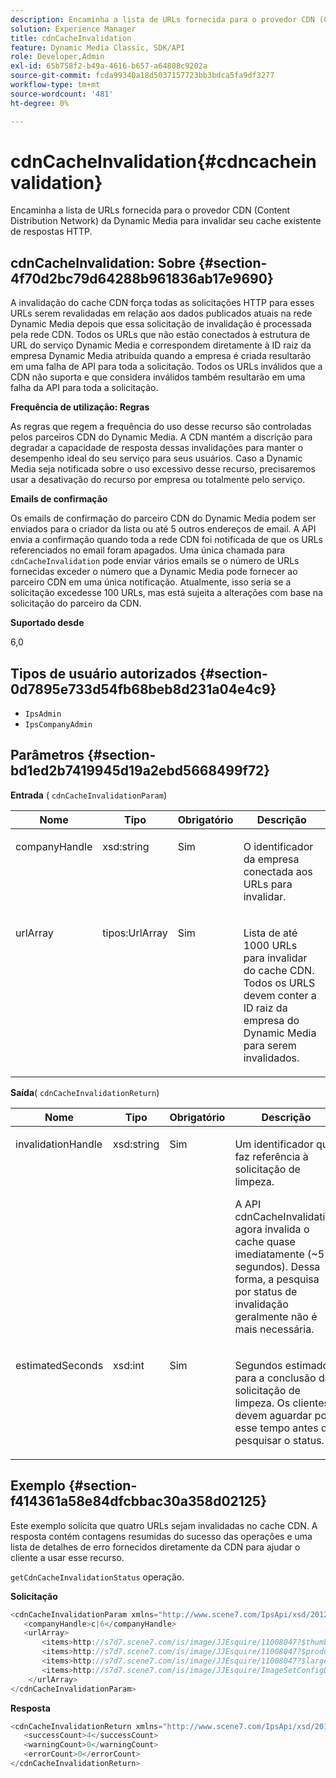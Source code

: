 ```yaml
---
description: Encaminha a lista de URLs fornecida para o provedor CDN (Content Distribution Network) da Dynamic Media para invalidar seu cache existente de respostas HTTP.
solution: Experience Manager
title: cdnCacheInvalidation
feature: Dynamic Media Classic, SDK/API
role: Developer,Admin
exl-id: 65b758f2-b49a-4616-b657-a64808c9202a
source-git-commit: fcda99340a18d5037157723bb3bdca5fa9df3277
workflow-type: tm+mt
source-wordcount: '481'
ht-degree: 0%

---
```


# cdnCacheInvalidation{#cdncacheinvalidation}

Encaminha a lista de URLs fornecida para o provedor CDN (Content Distribution Network) da Dynamic Media para invalidar seu cache existente de respostas HTTP.

## cdnCacheInvalidation: Sobre {#section-4f70d2bc79d64288b961836ab17e9690}

A invalidação do cache CDN força todas as solicitações HTTP para esses URLs serem revalidadas em relação aos dados publicados atuais na rede Dynamic Media depois que essa solicitação de invalidação é processada pela rede CDN. Todos os URLs que não estão conectados à estrutura de URL do serviço Dynamic Media e correspondem diretamente à ID raiz da empresa Dynamic Media atribuída quando a empresa é criada resultarão em uma falha de API para toda a solicitação. Todos os URLs inválidos que a CDN não suporta e que considera inválidos também resultarão em uma falha da API para toda a solicitação.

**Frequência de utilização: Regras**

As regras que regem a frequência do uso desse recurso são controladas pelos parceiros CDN do Dynamic Media. A CDN mantém a discrição para degradar a capacidade de resposta dessas invalidações para manter o desempenho ideal do seu serviço para seus usuários. Caso a Dynamic Media seja notificada sobre o uso excessivo desse recurso, precisaremos usar a desativação do recurso por empresa ou totalmente pelo serviço.

**Emails de confirmação**

Os emails de confirmação do parceiro CDN do Dynamic Media podem ser enviados para o criador da lista ou até 5 outros endereços de email. A API envia a confirmação quando toda a rede CDN foi notificada de que os URLs referenciados no email foram apagados. Uma única chamada para `cdnCacheInvalidation` pode enviar vários emails se o número de URLs fornecidas exceder o número que a Dynamic Media pode fornecer ao parceiro CDN em uma única notificação. Atualmente, isso seria se a solicitação excedesse 100 URLs, mas está sujeita a alterações com base na solicitação do parceiro da CDN.

**Suportado desde**

6,0

## Tipos de usuário autorizados {#section-0d7895e733d54fb68beb8d231a04e4c9}

* `IpsAdmin`
* `IpsCompanyAdmin`

## Parâmetros {#section-bd1ed2b7419945d19a2ebd5668499f72}

**Entrada** (  `cdnCacheInvalidationParam`)

<table id="table_EDD1875264C846BE951869D528A90D73"> 
 <thead> 
  <tr> 
   <th class="entry"> <b> Nome</b> </th> 
   <th class="entry"> <b> Tipo</b> </th> 
   <th class="entry"> <b> Obrigatório</b> </th> 
   <th class="entry"> <b> Descrição</b> </th> 
  </tr> 
 </thead>
 <tbody> 
  <tr valign="top"> 
   <td> <p> <span class="codeph"> <span class="varname"> companyHandle</span> </span> </p> </td> 
   <td> <p> <span class="codeph"> xsd:string</span> </p> </td> 
   <td> <p> Sim </p> </td> 
   <td> <p> O identificador da empresa conectada aos URLs para invalidar. </p> </td> 
  </tr> 
  <tr valign="top"> 
   <td> <p> <span class="codeph"> <span class="varname"> urlArray</span> </span> </p> </td> 
   <td> <p> <span class="codeph"> tipos:UrlArray</span> </p> </td> 
   <td> <p> Sim </p> </td> 
   <td> <p> Lista de até 1000 URLs para invalidar do cache CDN. Todos os URLS devem conter a ID raiz da empresa do Dynamic Media para serem invalidados. </p> </td> 
  </tr> 
 </tbody> 
</table>

**Saída**(  `cdnCacheInvalidationReturn`)

<table id="table_1D947C1BF8864820AD7BA0CDC0F076F9"> 
 <thead> 
  <tr> 
   <th class="entry"> <b> Nome</b> </th> 
   <th class="entry"> <b> Tipo</b> </th> 
   <th class="entry"> <b> Obrigatório</b> </th> 
   <th class="entry"> <b> Descrição</b> </th> 
  </tr> 
 </thead>
 <tbody> 
  <tr valign="top"> 
   <td colname="col1"> <p><span class="codeph"><span class="varname"> invalidationHandle</span></span> </p> </td> 
   <td colname="col2"> <p><span class="codeph"> xsd:string</span> </p> </td> 
   <td colname="col3"> <p>Sim </p> </td> 
   <td colname="col4"> <p>Um identificador que faz referência à solicitação de limpeza. </p> <p>A API <span class="codeph"> cdnCacheInvalidation</span> agora invalida o cache quase imediatamente (~5 segundos). Dessa forma, a pesquisa por status de invalidação geralmente não é mais necessária. </p> 
    <!--<p>The next three paragraphs were added as per CQDOC-13840 With the migration from Akamai v2 API's to fast purge, purging time is now approximately 5 seconds. You are no longer required to poll on the purge URL to find out the status of the purge request.</p>--> 
    <!--<p>The cache invalidation handle used to contained the company ID, the user account type used (small or large), and the purge url. With the release of 2019R1, <codeph>invalidationHandle</codeph> now contains just the company ID and the purge ID. </p>--> 
    <!--<p>Prior to 2019R1, two different Akamai users were being used for each geography (for example, <codeph>cdninvalidatesmallemea</codeph> and <codeph>cdninvalidatelargeemea</codeph>) to invalidate requests, depending on the number of URLs in each request. This functionality was done so that a small request was not blocked because of a large request. Now, with fast purge in 2019R1, the purge is nearly instantaneous, two users are no longer needed, and only one account is used. </p>--> </td> 
  </tr> 
  <tr valign="top"> 
   <td colname="col1"> <p><span class="codeph"><span class="varname"> estimatedSeconds</span></span> </p> </td> 
   <td colname="col2"> <p><span class="codeph"> xsd:int</span> </p> </td> 
   <td colname="col3"> <p>Sim </p> </td> 
   <td colname="col4"> <p>Segundos estimados para a conclusão da solicitação de limpeza. Os clientes devem aguardar por esse tempo antes de pesquisar o status. </p> </td> 
  </tr> 
 </tbody> 
</table>

## Exemplo {#section-f414361a58e84dfcbbac30a358d02125}

Este exemplo solicita que quatro URLs sejam invalidadas no cache CDN. A resposta contém contagens resumidas do sucesso das operações e uma lista de detalhes de erro fornecidos diretamente da CDN para ajudar o cliente a usar esse recurso.

`getCdnCacheInvalidationStatus` operação.

**Solicitação**

```java
<cdnCacheInvalidationParam xmlns="http://www.scene7.com/IpsApi/xsd/2012-02-14">
   <companyHandle>c|6</companyHandle>
   <urlArray>
       <items>http://s7d7.scene7.com/is/image/JJEsquire/11008047?$thumbnail$</items>
       <items>http://s7d7.scene7.com/is/image/JJEsquire/11008047?$product$</items>
       <items>http://s7d7.scene7.com/is/image/JJEsquire/11008047?$large$</items>
       <items>http://s7d7.scene7.com/is/image/JJEsquire/ImageSetConfigDefaults?req=userdata</items>
    </urlArray>
</cdnCacheInvalidationParam>
```

**Resposta**

```java
<cdnCacheInvalidationReturn xmlns="http://www.scene7.com/IpsApi/xsd/2012-02-14">
   <successCount>4</successCount>
   <warningCount>0</warningCount>
   <errorCount>0</errorCount>
</cdnCacheInvalidationReturn>
```
